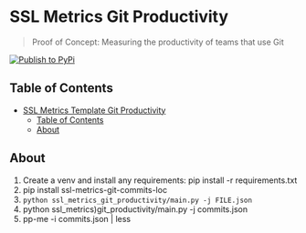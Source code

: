 # SSL Metrics Git Productivity

> Proof of Concept: Measuring the productivity of teams that use Git

[![Publish to PyPi](https://github.com/SoftwareSystemsLaboratory/ssl-metrics-git-productivity/actions/workflows/pypi.yml/badge.svg)](https://github.com/SoftwareSystemsLaboratory/ssl-metrics-git-productivity/actions/workflows/pypi.yml)

## Table of Contents

- [SSL Metrics Template Git Productivity](#ssl-metrics-git-productivity)
  - [Table of Contents](#table-of-contents)
  - [About](#about)

## About
1) Create a venv and install any requirements: pip install -r requirements.txt
2) pip install ssl-metrics-git-commits-loc
3) `python ssl_metrics_git_productivity/main.py -j FILE.json`
4) python ssl_metrics)git_productivity/main.py -j commits.json
5) pp-me -i commits.json | less
